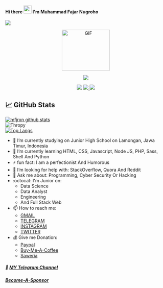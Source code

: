 #### Hi there <img src="https://media.giphy.com/media/hvRJCLFzcasrR4ia7z/giphy.gif" width="25px"/> I'm Muhammad Fajar Nugroho

![](https://visitor-badge.glitch.me/badge?page_id=mfjrxn) 
<p align="center">
<img src="https://i.ibb.co/9H8jF6K/Whats-App-Image-2020-09-06-at-19-18-51-1.jpg" alt="GIF" width="150" height="128"/>
</p>
<p align="center">
<img src="https://img.shields.io/badge/mfjrxn-blue">
  </p>
 <p align="center">
  <a href="https://twitter.com/Haxnology_ID" target="blank"> <img src="https://img.shields.io/badge/@mfjrxn-30302f?style=flat&logo=twitter" /></a> 
  <a href="https://instagram.com/mfn.fjr.15" target="blank"> <img src="https://img.shields.io/badge/@mfjrxn-30302f?style=flat&logo=instagram" /> </a>
   <a href="https://t.me/DecHex" target="blank"> <img src="https://img.shields.io/badge/@mfjrxn-30302f?style=flat&logo=telegram" /> </a>
</p>

## &#x1f4c8; GitHub Stats 
[![mfjrxn github stats](https://github-readme-stats.vercel.app/api?username=mfjrxn&show_icons=true&theme=radical)](https://github.com/mfjrxn/) <br>
![Thropy](https://github-profile-trophy.vercel.app/?username=mfjrxn&row=1&column=4)<br>
[![Top Langs](https://github-readme-stats.vercel.app/api/top-langs/?username=mfjrxn&layout=compact)](https://github.com/mfjrxn/)

- 🔭 I’m currently studying on Junior High School on Lamongan, Jawa Timur, Indonesia
- 🌱 I’m currently learning HTML, CSS, Javascript, Node JS, PHP, Sass, Shell And Python
- ⚡ fun fact:  I am a perfectionist And Humorous 
- 🤔 I’m looking for help with: StackOverflow, Quora And Reddit
- 💬 Ask me about: Programming, Cyber Security Or Hacking
- :octocat: I'm Junior on: 
  - Data Science
  - Data Analyst
  - Engineering
  - And Full Stack Web  
- 📫 How to reach me:
   - [GMAIL](mailto:mfjrxn@gmail.com) 
   - [TELEGRAM](https://t.me/DecHex) 
   - [INSTAGRAM](https://instagram.com/mfjrxn)
   - [TWITTER](https://twitter.com/mfjrxn)
 - 💰 Give me Donation: 
   - [Paypal](https://paypal.me/SECURITY87) 
   - [Buy-Me-A-Coffee](https://www.buymeacoffee.com/SECURITY87) 
   - [Saweria](https://saweria.co/fjrr)
 ##### 🔗 [MY Telegram Channel](https://t.me/DecHex_log)
 #####  [Become-A-Sponsor](https://github.com/sponsors/mfjrxn)
 
 

 
 
<!--
**SECURITY87/SECURITY87** is a ✨ _special_ ✨ repository because its `README.md` (this file) appears on your GitHub profile.

Here are some ideas to get you started:

- 🔭 I’m currently working on ...
- 🌱 I’m currently learning ...
- 👯 I’m looking to collaborate on ...
- 🤔 I’m looking for help with ...
- 💬 Ask me about ...
- 📫 How to reach me: [GMAIL](mailto:mrpredatoranonymous@gmail.com) [TELEGRAM](https://t.me/DecHex) [INSTAGRAM](https://instagram.com/Haxnology_ID) [TWITTER](https://twitter.com/Haxnology_ID)
- 😄 Pronouns: ...
- ⚡ Fun fact: ...
-->
